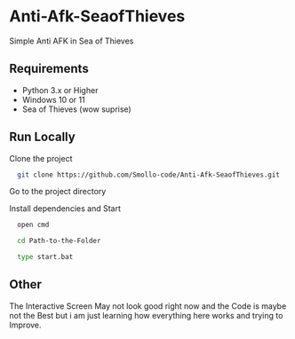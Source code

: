 
# Anti-Afk-SeaofThieves
Simple Anti AFK in Sea of Thieves

## Requirements
* Python 3.x or Higher
* Windows 10 or 11
* Sea of Thieves (wow suprise)

## Run Locally
Clone the project

```bash
  git clone https://github.com/Smollo-code/Anti-Afk-SeaofThieves.git
```

Go to the project directory

Install dependencies and Start

```bash
  open cmd
```

```bash
  cd Path-to-the-Folder
```

```bash
  type start.bat
```

## Other
The Interactive Screen May not look good right now and the Code is maybe not the Best but i am just learning how everything here works and trying to Improve.